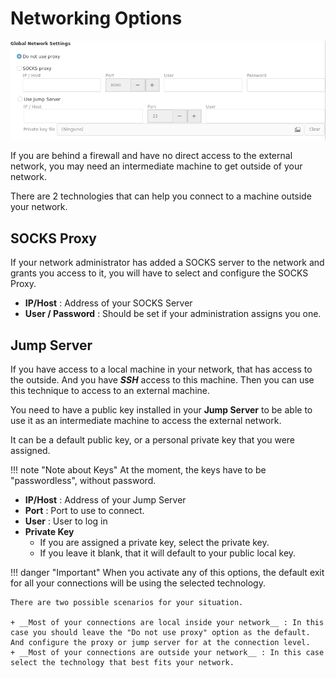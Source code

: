 # Networking Options

![](images/network1.png)

If you are behind a firewall and have no direct access to the external network, you may need an intermediate machine to get outside of your network.

There are 2 technologies that can help you connect to a machine outside your network.

## SOCKS Proxy

If your network administrator has added a SOCKS server to the network and grants you access to it, you will have to select and configure the SOCKS Proxy.

+ __IP/Host__ : Address of your SOCKS Server
+ __User / Password__ : Should be set if your administration assigns you one.

## Jump Server

If you have access to a local machine in your network, that has access to the outside. And you have ___SSH___ access to this machine. Then you can use this technique to access to an external machine.

You need to have a public key installed in your __Jump Server__  to be able to use it as an intermediate machine to access the external network.

It can be a default public key, or a personal private key that you were assigned.

!!! note "Note about Keys"
    At the moment, the keys have to be "passwordless", without password.

+ __IP/Host__ : Address of your Jump Server
+ __Port__ : Port to use to connect.
+ __User__ : User to log in
+ __Private Key__
    - If you are assigned a private key, select the private key.
    - If you leave it blank, that it will default to your public local key.

!!! danger "Important"
    When you activate any of this options, the default exit for all your connections will be using the selected technology.

    There are two possible scenarios for your situation.

    + __Most of your connections are local inside your network__ : In this case you should leave the "Do not use proxy" option as the default. And configure the proxy or jump server for at the connection level.
    + __Most of your connections are outside your network__ : In this case select the technology that best fits your network.


